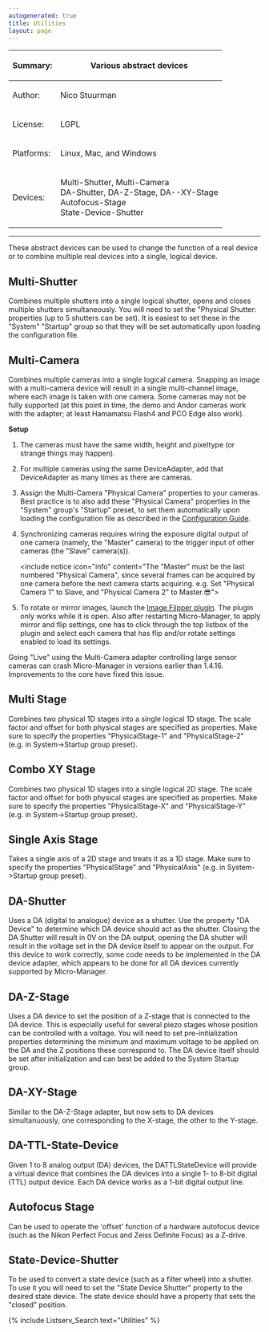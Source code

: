 ```yaml
---
autogenerated: true
title: Utilities
layout: page
---
```


<table>
<thead>
<tr class="header">
<th><p>Summary:</p></th>
<th><p>Various abstract devices</p></th>
</tr>
</thead>
<tbody>
<tr class="odd">
<td><p>Author:</p></td>
<td><p>Nico Stuurman</p></td>
</tr>
<tr class="even">
<td><p>License:</p></td>
<td><p>LGPL</p></td>
</tr>
<tr class="odd">
<td><p>Platforms:</p></td>
<td><p>Linux, Mac, and Windows</p></td>
</tr>
<tr class="even">
<td><p>Devices:</p></td>
<td><p>Multi-Shutter, Multi-Camera<br />
DA-Shutter, DA-Z-Stage, DA--XY-Stage<br />
Autofocus-Stage<br />
State-Device-Shutter</p></td>
</tr>
</tbody>
</table>

------------------------------------------------------------------------

These abstract devices can be used to change the function of a real
device or to combine multiple real devices into a single, logical
device.

## Multi-Shutter

Combines multiple shutters into a single logical shutter, opens and
closes multiple shutters simultaneously. You will need to set the
"Physical Shutter: properties (up to 5 shutters can be set). It is
easiest to set these in the "System" "Startup" group so that they will
be set automatically upon loading the configuration file.

## Multi-Camera

Combines multiple cameras into a single logical camera. Snapping an
image with a multi-camera device will result in a single multi-channel
image, where each image is taken with one camera. Some cameras may not
be fully supported (at this point in time, the demo and Andor cameras
work with the adapter; at least Hamamatsu Flash4 and PCO Edge also
work).

**Setup**

1.  The cameras must have the same width, height and pixeltype (or
    strange things may happen).
2.  For multiple cameras using the same DeviceAdapter, add that
    DeviceAdapter as many times as there are cameras.
3.  Assign the Multi-Camera "Physical Camera" properties to your
    cameras. Best practice is to also add these "Physical Camera"
    properties in the "System" group's "Startup" preset, to set them
    automatically upon loading the configuration file as described in
    the [ Configuration
    Guide](Micro-Manager_Configuration_Guide#startup-presets "wikilink").
4.  Synchronizing cameras requires wiring the exposure digital output of
    one camera (namely, the "Master" camera) to the trigger input of
    other cameras (the "Slave" camera(s)).
      
    &lt;include notice icon="info" content="The "Master" must be the last numbered
    "Physical Camera", since several frames can be acquired by one
    camera before the next camera starts acquiring. e.g. Set "Physical
    Camera 1" to Slave, and "Physical Camera 2" to Master.😎"&gt;
5.  To rotate or mirror images, launch the [Image Flipper
    plugin](Image_Flipper "wikilink"). The plugin only works while it is
    open. Also after restarting Micro-Manager, to apply mirror and flip
    settings, one has to click through the top listbox of the plugin and
    select each camera that has flip and/or rotate settings enabled to
    load its settings.

Going "Live" using the Multi-Camera adapter controlling large sensor
cameras can crash Micro-Manager in versions earlier than 1.4.16.
Improvements to the core have fixed this issue.

## Multi Stage

Combines two physical 1D stages into a single logical 1D stage. The
scale factor and offset for both physical stages are specified as
properties. Make sure to specify the properties "PhysicalStage-1" and
"PhysicalStage-2" (e.g. in System-&gt;Startup group preset).

## Combo XY Stage

Combines two physical 1D stages into a single logical 2D stage. The
scale factor and offset for both physical stages are specified as
properties. Make sure to specify the properties "PhysicalStage-X" and
"PhysicalStage-Y" (e.g. in System-&gt;Startup group preset).

## Single Axis Stage

Takes a single axis of a 2D stage and treats it as a 1D stage. Make sure
to specify the properties "PhysicalStage" and "PhysicalAxis" (e.g. in
System-&gt;Startup group preset).

## DA-Shutter

Uses a DA (digital to analogue) device as a shutter. Use the property
"DA Device" to determine which DA device should act as the shutter.
Closing the DA Shutter will result in 0V on the DA output, opening the
DA shutter will result in the voltage set in the DA device itself to
appear on the output. For this device to work correctly, some code needs
to be implemented in the DA device adapter, which appears to be done for
all DA devices currently supported by Micro-Manager.

## DA-Z-Stage

Uses a DA device to set the position of a Z-stage that is connected to
the DA device. This is especially useful for several piezo stages whose
position can be controlled with a voltage. You will need to set
pre-initialization properties determining the minimum and maximum
voltage to be applied on the DA and the Z positions these correspond to.
The DA device itself should be set after initialization and can best be
added to the System Startup group.

## DA-XY-Stage

Similar to the DA-Z-Stage adapter, but now sets to DA devices
simultanuously, one corresponding to the X-stage, the other to the
Y-stage.

## DA-TTL-State-Device

Given 1 to 8 analog output (DA) devices, the DATTLStateDevice will
provide a virtual device that combines the DA devices into a single 1-
to 8-bit digital (TTL) output device. Each DA device works as a 1-bit
digital output line.

## Autofocus Stage

Can be used to operate the 'offset' function of a hardware autofocus
device (such as the Nikon Perfect Focus and Zeiss Definite Focus) as a
Z-drive.

## State-Device-Shutter

To be used to convert a state device (such as a filter wheel) into a
shutter. To use it you will need to set the "State Device Shutter"
property to the desired state device. The state device should have a
property that sets the "closed" position.

{% include Listserv_Search text="Utilities" %}

